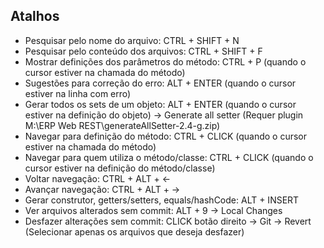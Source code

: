 ## Atalhos
- Pesquisar pelo nome do arquivo: CTRL + SHIFT + N
- Pesquisar pelo conteúdo dos arquivos: CTRL + SHIFT + F
- Mostrar definições dos parâmetros do método: CTRL + P (quando o cursor estiver na chamada do método)
- Sugestões para correção do erro: ALT + ENTER (quando o cursor estiver na linha com erro)
- Gerar todos os sets de um objeto: ALT + ENTER (quando o cursor estiver na definição do objeto) -> Generate all setter (Requer plugin M:\ERP Web REST\generateAllSetter-2.4-g.zip)
- Navegar para definição do método: CTRL + CLICK (quando o cursor estiver na chamada do método)
- Navegar para quem utiliza o método/classe: CTRL + CLICK (quando o cursor estiver na definição do método/classe)
- Voltar navegação: CTRL + ALT + ←
- Avançar navegação: CTRL + ALT + →
- Gerar construtor, getters/setters, equals/hashCode: ALT + INSERT
- Ver arquivos alterados sem commit: ALT + 9 -> Local Changes
- Desfazer alterações sem commit: CLICK botão direito -> Git -> Revert (Selecionar apenas os arquivos que deseja desfazer)
